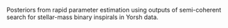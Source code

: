 Posteriors from rapid parameter estimation using outputs of semi-coherent search for stellar-mass binary inspirals in Yorsh data.
